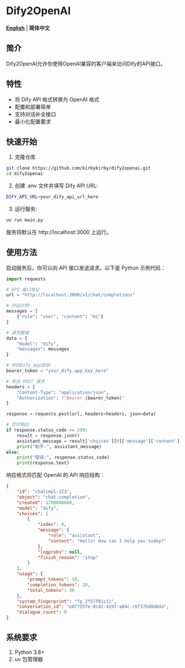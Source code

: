 # Dify2OpenAI

[**English**](README.md) | **简体中文**

## 简介
Dify2OpenAI允许你使用OpenAI兼容的客户端来访问Dify的API接口。

## 特性
- 将 Dify API 格式转换为 OpenAI 格式
- 配置和部署简单
- 支持对话补全接口
- 最小化配置要求

## 快速开始
1. 克隆仓库
```bash
git clone https://github.com/kirbykirby/dify2openai.git
cd dify2openai
```

2. 创建 .env 文件并填写 Dify API URL:
```bash
DIFY_API_URL=your_dify_api_url_here
```

3. 运行服务:
```bash
uv run main.py
```
服务将默认在 http://localhost:3000 上运行。

## 使用方法
启动服务后，你可以向 API 接口发送请求。以下是 Python 示例代码：

```python
import requests

# API 接口地址
url = "http://localhost:3000/v1/chat/completions"

# 对话示例
messages = [
    {"role": "user", "content": "Hi"}
]

# 请求数据
data = {
    "model": "dify",
    "messages": messages
}

# 你的Dify App密钥
bearer_token = "your_dify_app_key_here"

# 发送 POST 请求
headers = {
    "Content-Type": "application/json",
    "Authorization": f"Bearer {bearer_token}"
}

response = requests.post(url, headers=headers, json=data)

# 打印响应
if response.status_code == 200:
    result = response.json()
    assistant_message = result['choices'][0]['message']['content']
    print("助手:", assistant_message)
else:
    print("错误:", response.status_code)
    print(response.text)
```
响应格式将匹配 OpenAI 的 API 响应结构：
```json
{
    "id": "chatcmpl-123",
    "object": "chat.completion",
    "created": 1700000000,
    "model": "dify",
    "choices": [
        {
            "index": 0,
            "message": {
                "role": "assistant",
                "content": "Hello! How can I help you today?"
            },
            "logprobs": null,
            "finish_reason": "stop"
        }
    ],
    "usage": {
        "prompt_tokens": 10,
        "completion_tokens": 20,
        "total_tokens": 30
    },
    "system_fingerprint": "fp_2f57f81c11",
    "conversation_id": "e07755fe-0c42-42df-a84c-c6f17bd0d8da",
    "dialogue_count": 0
}
```

## 系统要求
1. Python 3.8+
2. uv 包管理器
